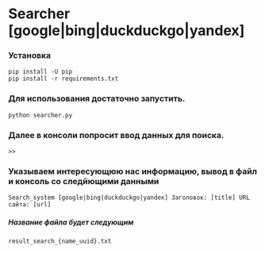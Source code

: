 # Searcher [google|bing|duckduckgo|yandex]

### Установка

```
pip install -U pip
pip install -r requirements.txt
```

### Для использования достаточно запустить.

```
python searcher.py
```

### Далее в консоли попросит ввод данных для поиска.

```
>>
```
### Указываем интересующюю нас информацию, вывод в файл и консоль со следйющими данными

```
Search_system [google|bing|duckduckgo|yandex] Заголовок: [title] URL сайта: [url]
```

##### Название файла будет следующим

```
result_search_{name_uuid}.txt
```

    
